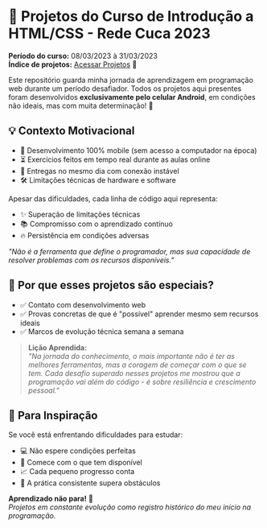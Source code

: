 # 🚀 Projetos do Curso de Introdução a HTML/CSS - Rede Cuca 2023

**Período do curso:** 08/03/2023 à 31/03/2023  
**Índice de projetos:** [Acessar Projetos](https://girlfromfortaleza.github.io/HTML-CSS-Rede-Cuca-2023/) 🌙

Este repositório guarda minha jornada de aprendizagem em programação web durante um período desafiador. Todos os projetos aqui presentes foram desenvolvidos **exclusivamente pelo celular Android**, em condições não ideais, mas com muita determinação! 💪

## 💡 Contexto Motivacional
- 📱 Desenvolvimento 100% mobile (sem acesso a computador na época)
- ⏳ Exercícios feitos em tempo real durante as aulas online
- 🚨 Entregas no mesmo dia com conexão instável
- 🛠 Limitações técnicas de hardware e software

Apesar das dificuldades, cada linha de código aqui representa:
- ✨ Superação de limitações técnicas
- 📚 Compromisso com o aprendizado contínuo
- 🔥 Persistência em condições adversas

_"Não é a ferramenta que define o programador, mas sua capacidade de resolver problemas com os recursos disponíveis."_

## 🌟 Por que esses projetos são especiais?
- ✅ Contato com desenvolvimento web
- ✅ Provas concretas de que é "possível" aprender mesmo sem recursos ideais
- ✅ Marcos de evolução técnica semana a semana

> **Lição Aprendida:**  
> *"Na jornada do conhecimento, o mais importante não é ter as melhores ferramentas, mas a coragem de começar com o que se tem. Cada desafio superado nesses projetos me mostrou que a programação vai além do código - é sobre resiliência e crescimento pessoal."*

## 📌 Para Inspiração
Se você está enfrentando dificuldades para estudar:
- 💻 Não espere condições perfeitas
- 📅 Comece com o que tem disponível
- 📈 Cada pequeno progresso conta
- 🔄 A prática consistente supera obstáculos

**Aprendizado não para!** 🚧  
*Projetos em constante evolução como registro histórico do meu início na programação.*
